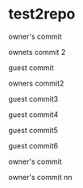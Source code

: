 # test2repo


owner's commit

ownets commit 2

guest commit

owners commit2

guest commit3

guest commit4

guest commit5

guest commit6

owner's commit

owner's commit nn
